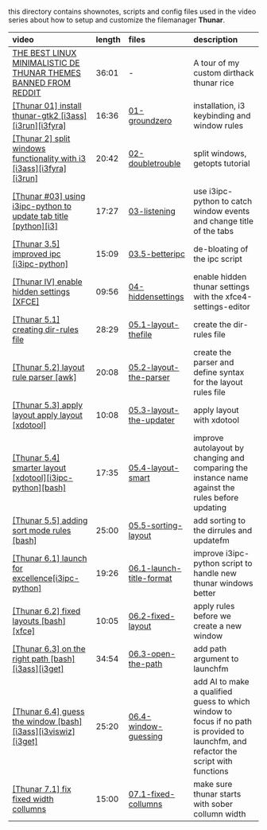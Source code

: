 this directory contains shownotes, scripts and config files used in the video series about how to setup and customize the filemanager **Thunar**.  

| video | length | files | description |
|:----- |:------ | :----  |:----------- |
|[THE BEST LINUX MINIMALISTIC DE THUNAR THEMES BANNED FROM REDDIT] | 36:01 | - | A tour of my custom dirthack thunar rice |
|[[Thunar 01] install thunar-gtk2 [i3ass][i3run][i3fyra]](https://youtu.be/K67YPzsEMWs) | 16:36 | [01-groundzero] | installation, i3 keybinding and window rules |
|[[Thunar 2] split windows functionality with i3 [i3ass][i3fyra][i3run]](https://youtu.be/YAZq5FO0ffI) | 20:42 | [02-doubletrouble] | split windows, getopts tutorial |
|[[Thunar #03] using i3ipc-python to update tab title [python][i3]](https://youtu.be/yPFciqUtzo8) | 17:27 | [03-listening] | use i3ipc-python to catch window events and change title of the tabs |
|[[Thunar 3.5] improved ipc [i3ipc-python]](https://youtu.be/bUU9n4xs8QM) | 15:09 | [03.5-betteripc] | de-bloating of the ipc script |
|[[Thunar IV] enable hidden settings [XFCE]](https://youtu.be/sOb6JziHjC4) | 09:56 | [04-hiddensettings] | enable hidden thunar settings with the xfce4-settings-editor |
|[[Thunar 5.1] creating dir-rules file](https://youtu.be/beaa7lUurkg) | 28:29 | [05.1-layout-thefile] | create the dir-rules file |
|[[Thunar 5.2] layout rule parser [awk]](https://youtu.be/lRvOpCRutDo) | 20:08 | [05.2-layout-the-parser] | create the parser and define syntax for the layout rules file |
|[[Thunar 5.3] apply layout apply layout [xdotool]](https://youtu.be/-Gb-nYsIbiY) | 10:08 | [05.3-layout-the-updater] | apply layout with xdotool |
|[[Thunar 5.4] smarter layout [xdotool][i3ipc-python][bash]](https://youtu.be/orzFgO4CU88) | 17:35 | [05.4-layout-smart] | improve autolayout by changing and comparing the instance name against the rules before updating |
|[[Thunar 5.5] adding sort mode rules [bash]](https://youtu.be/9jiv9myBGiY) | 25:00 | [05.5-sorting-layout] | add sorting to the dirrules and updatefm |
|[[Thunar 6.1] launch for excellence[i3ipc-python]](https://youtu.be/4FpOGSO797w) | 19:26 | [06.1-launch-title-format] | improve i3ipc-python script to handle new thunar windows better |
|[[Thunar 6.2] fixed layouts [bash][xfce]](https://youtu.be/lDOdKulJNGw) | 10:05 | [06.2-fixed-layout] | apply rules before we create a new window |
|[[Thunar 6.3] on the right path [bash][i3ass][i3get]](https://youtu.be/J8f2d0rBMzs) | 34:54 | [06.3-open-the-path] | add path argument to launchfm |
|[[Thunar 6.4] guess the window [bash][i3ass][i3viswiz][i3get]](https://youtu.be/EcwC2_c4XQM) | 25:20 | [06.4-window-guessing] | add AI to make a qualified guess to which window to focus if no path is provided to launchfm, and refactor the script with functions |
|[[Thunar 7.1] fix fixed width collumns](https://youtu.be/X0D4Bgnk7AQ) | 15:00 | [07.1-fixed-collumns] | make sure thunar starts with sober collumn width |


[05.5-sorting-layout]: https://github.com/budlabs/youtube/tree/master/thunar/05.5-sorting-layout
[07.1-fixed-collumns]: https://github.com/budlabs/youtube/tree/master/thunar/07.1-fixed-collumns
[06.4-window-guessing]: https://github.com/budlabs/youtube/tree/master/thunar/06.4-window-guessing
[06.3-open-the-path]: https://github.com/budlabs/youtube/tree/master/thunar/06.3-open-the-path
[06.2-fixed-layout]: https://github.com/budlabs/youtube/tree/master/thunar/06.2-fixed-layout
[06.1-launch-title-format]: https://github.com/budlabs/youtube/tree/master/thunar/06.1-launch-title-format
[05.4-layout-smart]: https://github.com/budlabs/youtube/tree/master/thunar/05.4-layout-smart
[05.3-layout-the-updater]: https://github.com/budlabs/youtube/tree/master/thunar/05.3-layout-the-updater
[05.2-layout-the-parser]: https://github.com/budlabs/youtube/tree/master/thunar/05.2-layout-the-parser
[05.1-layout-thefile]: https://github.com/budlabs/youtube/tree/master/thunar/05.1-layout-thefile
[04-hiddensettings]: https://github.com/budlabs/youtube/tree/master/thunar/04-hiddensettings
[03.5-betteripc]: https://github.com/budlabs/youtube/tree/master/thunar/03.5-betteripc
[01-groundzero]: https://github.com/budlabs/youtube/tree/master/thunar/01-groundzero
[03-listening]: https://github.com/budlabs/youtube/tree/master/thunar/03-listening
[02-doubletrouble]: https://github.com/budlabs/youtube/tree/master/thunar/02-doubletrouble
[THE BEST LINUX MINIMALISTIC DE THUNAR THEMES BANNED FROM REDDIT]: https://youtu.be/9IuzFnQ46jo
